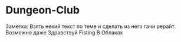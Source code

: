 # Dungeon-Club
Заметка: Взять некий текст по теме и сделать из него гачи рерайт. Возможно даже Здравствуй Fisting В Облаках